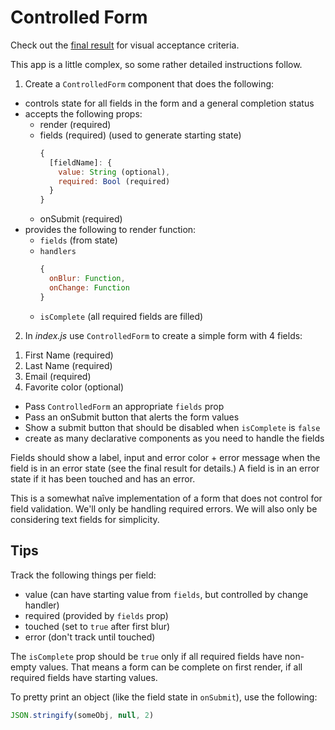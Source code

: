 # Controlled Form

Check out the [final result](https://zw388y3m4.codesandbox.io/)
for visual acceptance criteria.

This app is a little complex, so some rather detailed instructions follow.

1. Create a `ControlledForm` component that does the following:

- controls state for all fields in the form and a general completion status
- accepts the following props:
  - render (required)
  - fields (required) (used to generate starting state)
    ```javascript
    {
      [fieldName]: {
        value: String (optional),
        required: Bool (required)
      }
    }
    ```
  - onSubmit (required)
- provides the following to render function:
  - `fields` (from state)
  - `handlers`
    ```javascript
    {
      onBlur: Function,
      onChange: Function
    }
    ```
  - `isComplete` (all required fields are filled)

2. In _index.js_ use `ControlledForm` to create a simple form with 4 fields:

1) First Name (required)
2) Last Name (required)
3) Email (required)
4) Favorite color (optional)

- Pass `ControlledForm` an appropriate `fields` prop
- Pass an onSubmit button that alerts the form values
- Show a submit button that should be disabled when `isComplete` is `false`
- create as many declarative components as you need to handle the fields

Fields should show a label, input and error color + error message when the field
is in an error state (see the final result for details.) A field is in an error
state if it has been touched and has an error.

This is a somewhat naîve implementation of a form that does not
control for field validation. We'll only be handling required errors.
We will also only be considering text fields for simplicity.

## Tips

Track the following things per field:

- value (can have starting value from `fields`, but controlled by change handler)
- required (provided by `fields` prop)
- touched (set to `true` after first blur)
- error (don't track until touched)

The `isComplete` prop should be `true` only if all required fields have
non-empty values. That means a form can be complete on first render, if
all required fields have starting values.

To pretty print an object (like the field state in `onSubmit`), use the following:

```javascript
JSON.stringify(someObj, null, 2)
```
